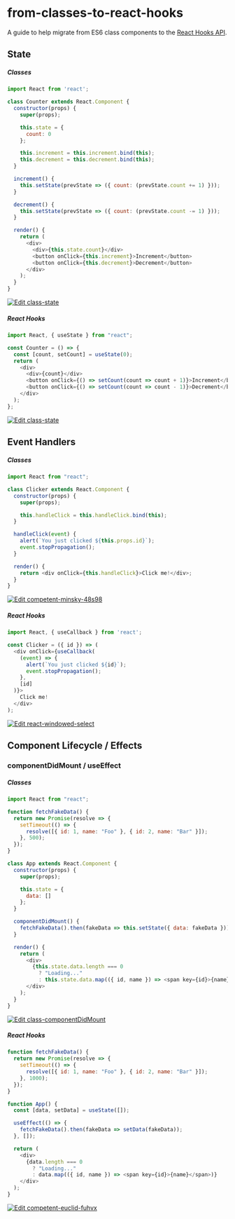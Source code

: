 # from-classes-to-react-hooks
A guide to help migrate from ES6 class components to the [React Hooks API](https://reactjs.org/docs/hooks-intro.html).

## State

##### Classes
```javascript
import React from 'react';

class Counter extends React.Component {
  constructor(props) {
    super(props);

    this.state = {
      count: 0
    };

    this.increment = this.increment.bind(this);
    this.decrement = this.decrement.bind(this);
  }

  increment() {
    this.setState(prevState => ({ count: (prevState.count += 1) }));
  }

  decrement() {
    this.setState(prevState => ({ count: (prevState.count -= 1) }));
  }

  render() {
    return (
      <div>
        <div>{this.state.count}</div>
        <button onClick={this.increment}>Increment</button>
        <button onClick={this.decrement}>Decrement</button>
      </div>
    );
  }
}
```
[![Edit class-state](https://codesandbox.io/static/img/play-codesandbox.svg)](https://codesandbox.io/s/determined-wiles-1ch81?fontsize=14)

##### React Hooks
```javascript
import React, { useState } from "react";

const Counter = () => {
  const [count, setCount] = useState(0);
  return (
    <div>
      <div>{count}</div>
      <button onClick={() => setCount(count => count + 1)}>Increment</button>
      <button onClick={() => setCount(count => count - 1)}>Decrement</button>
    </div>
  );
};
```
[![Edit class-state](https://codesandbox.io/static/img/play-codesandbox.svg)](https://codesandbox.io/s/determined-wiles-1ch81?fontsize=14)

## Event Handlers

##### Classes
```javascript
import React from "react";

class Clicker extends React.Component {
  constructor(props) {
    super(props);

    this.handleClick = this.handleClick.bind(this);
  }

  handleClick(event) {
    alert(`You just clicked ${this.props.id}`);
    event.stopPropagation();
  }

  render() {
    return <div onClick={this.handleClick}>Click me!</div>;
  }
}
```
[![Edit competent-minsky-48s98](https://codesandbox.io/static/img/play-codesandbox.svg)](https://codesandbox.io/s/competent-minsky-48s98?fontsize=14)

##### React Hooks
```javascript
import React, { useCallback } from 'react';

const Clicker = ({ id }) => (
  <div onClick={useCallback(
    (event) => {
      alert(`You just clicked ${id}`);
      event.stopPropagation();
    },
    [id]
  )}>
    Click me!
  </div>
);
```
[![Edit react-windowed-select](https://codesandbox.io/static/img/play-codesandbox.svg)](https://codesandbox.io/s/r4vx9oxmkq)

## Component Lifecycle / Effects

### componentDidMount / useEffect

##### Classes
```javascript
import React from "react";

function fetchFakeData() {
  return new Promise(resolve => {
    setTimeout(() => {
      resolve([{ id: 1, name: "Foo" }, { id: 2, name: "Bar" }]);
    }, 500);
  });
}

class App extends React.Component {
  constructor(props) {
    super(props);

    this.state = {
      data: []
    };
  }

  componentDidMount() {
    fetchFakeData().then(fakeData => this.setState({ data: fakeData }));
  }

  render() {
    return (
      <div>
        {this.state.data.length === 0
          ? "Loading..."
          : this.state.data.map(({ id, name }) => <span key={id}>{name}</span>)}
      </div>
    );
  }
}
```
[![Edit class-componentDidMount](https://codesandbox.io/static/img/play-codesandbox.svg)](https://codesandbox.io/s/class-componentdidmount-k0354?fontsize=14)

##### React Hooks
```javascript
function fetchFakeData() {
  return new Promise(resolve => {
    setTimeout(() => {
      resolve([{ id: 1, name: "Foo" }, { id: 2, name: "Bar" }]);
    }, 1000);
  });
}

function App() {
  const [data, setData] = useState([]);

  useEffect(() => {
    fetchFakeData().then(fakeData => setData(fakeData));
  }, []);

  return (
    <div>
      {data.length === 0
        ? "Loading..."
        : data.map(({ id, name }) => <span key={id}>{name}</span>)}
    </div>
  );
}
```
[![Edit competent-euclid-fuhvx](https://codesandbox.io/static/img/play-codesandbox.svg)](https://codesandbox.io/s/competent-euclid-fuhvx?fontsize=14)
